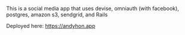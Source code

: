 This is a social media app that uses devise, omniauth (with facebook), postgres, amazon s3, sendgrid, and Rails

Deployed here:
https://andyhon.app

